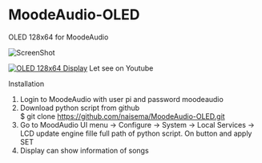 # MoodeAudio-OLED
OLED 128x64 for MoodeAudio

![ScreenShot](https://github.com/naisema/MoodeAudio-OLED/blob/developer/OLED%20128x64.jpg?raw=true "OLED 128x64 Display")

[![OLED 128x64 Display](https://img.youtube.com/vi/ZFla1naHdzA/0.jpg)](https://www.youtube.com/watch?v=ZFla1naHdzA "OLED 126x64 Display")
Let see on Youtube

Installation

1. Login to MoodeAudio with user pi and password moodeaudio
2. Download python script from github <br />
$ git clone https://github.com/naisema/MoodeAudio-OLED.git
3. Go to MoodAudio UI menu -> Configure -> System -> Local Services -> LCD update engine
   fille full path of python script. On button and apply SET
4. Display can show information of songs
